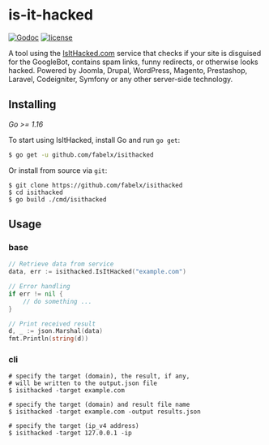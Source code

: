 # is-it-hacked

[![Godoc][godoc-image]][godoc-url]
[![license](http://img.shields.io/badge/license-MIT-blue.svg)](https://github.com/udhos/update-golang/blob/master/LICENSE)

A tool using the [IsItHacked.com](https://www.isithacked.com/sites) service that checks if your site is disguised for the GoogleBot, contains spam links, funny redirects, or otherwise looks hacked. Powered by Joomla, Drupal, WordPress, Magento, Prestashop, Laravel, Codeigniter, Symfony or any other server-side technology.

## Installing
*Go >= 1.16*

To start using IsItHacked, install Go and run `go get`:

```sh
$ go get -u github.com/fabelx/isithacked
```

Or install from source via `git`:
```shell script
$ git clone https://github.com/fabelx/isithacked
$ cd isithacked 
$ go build ./cmd/isithacked
```

## Usage
### base
```go
// Retrieve data from service
data, err := isithacked.IsItHacked("example.com")

// Error handling
if err != nil {
    // do something ...
}

// Print received result
d, _ := json.Marshal(data)
fmt.Println(string(d))
```
### cli

```shell script
# specify the target (domain), the result, if any, 
# will be written to the output.json file 
$ isithacked -target example.com

# specify the target (domain) and result file name
$ isithacked -target example.com -output results.json

# specify the target (ip_v4 address)
$ isithacked -target 127.0.0.1 -ip
```

[godoc-image]: https://pkg.go.dev/badge/fabelx/isithacked?utm_source=godoc
[godoc-url]: https://pkg.go.dev/github.com/fabelx/isithacked
